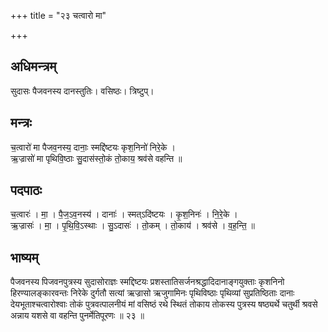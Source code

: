+++
title = "२३ चत्वारो मा"

+++
## अधिमन्त्रम्
सुदासः पैजवनस्य दानस्तुतिः। वसिष्ठः। त्रिष्टुप्।

## मन्त्रः
च॒त्वारो॑ मा पैजव॒नस्य॒ दानाः॒ स्मद्दि॑ष्टयः कृश॒निनो॑ निरे॒के ।  
ऋ॒ज्रासो॑ मा पृथिवि॒ष्ठाः सु॒दास॑स्तो॒कं तो॒काय॒ श्रव॑से वहन्ति ॥

## पदपाठः
च॒त्वारः॑ । मा॒ । पै॒ज॒ऽव॒नस्य॑ । दानाः॑ । स्मत्ऽदि॑ष्टयः । कृ॒श॒निनः॑ । नि॒रे॒के ।  
ऋ॒ज्रासः॑ । मा॒ । पृ॒थि॒वि॒ऽस्थाः । सु॒ऽदासः॑ । तो॒कम् । तो॒काय॑ । श्रव॑से । व॒ह॒न्ति॒ ॥

## भाष्यम्
पैजवनस्य पिजवनपुत्रस्य सुदासोराज्ञः स्मद्दिष्टयः प्रशस्तातिसर्जनश्रद्धादिदानाङ्गयुक्ताः कृशनिनो हिरण्यालङ्कारवन्तः निरेके दुर्गतौ सत्यां ऋज्रासो ऋजुगामिनः पृथिविष्ठाः पृथिव्यां सुप्रतिष्ठिताः दानाः देयभूताश्चत्वारोश्वाः तोकं पुत्रवत्पालनीयं मां वसिष्ठं रथे स्थितं तोकाय तोकस्य पुत्रस्य षष्ठ्यर्थे चतुर्थी श्रवसे अन्नाय यशसे वा वहन्ति पुनर्मेतिपूरणः ॥ २३ ॥